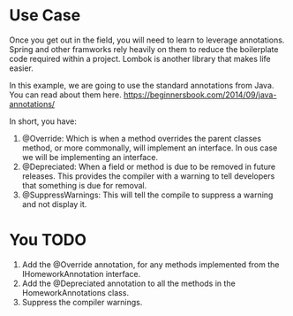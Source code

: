 # Use Case
Once you get out in the field, you will need to learn to leverage annotations. Spring and other framworks rely heavily on them to reduce
the boilerplate code required within a project. Lombok is another library that makes life easier.

In this example, we are going to use the standard annotations from Java. You can read about them here. https://beginnersbook.com/2014/09/java-annotations/

In short, you have:
1. @Override: Which is when a method overrides the parent classes method, or more commonally, will implement an interface. In ous case we will
be implementing an interface.
2. @Depreciated: When a field or method is due to be removed in future releases. This provides the compiler with a warning to tell developers that 
something is due for removal.
3. @SuppressWarnings: This will tell the compile to suppress a warning and not display it.

# You TODO

1. Add the @Override annotation, for any methods implemented from the IHomeworkAnnotation interface.
2. Add the @Depreciated annotation to all the methods in the HomeworkAnnotations class.
3. Suppress the compiler warnings.